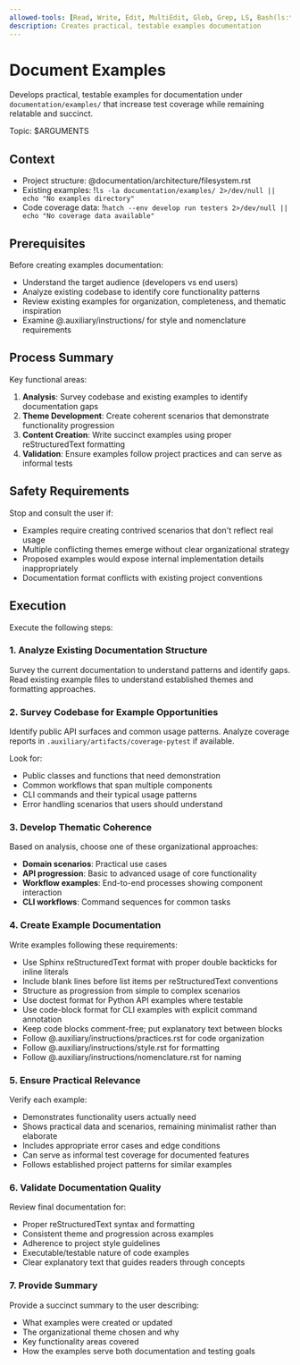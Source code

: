```yaml
---
allowed-tools: [Read, Write, Edit, MultiEdit, Glob, Grep, LS, Bash(ls:*), Bash(find:*), Bash(hatch --env develop run:*), mcp__pyright__definition, mcp__pyright__references]
description: Creates practical, testable examples documentation
---
```


# Document Examples

Develops practical, testable examples for documentation under
`documentation/examples/` that increase test coverage while remaining relatable
and succinct.

Topic: $ARGUMENTS

## Context

- Project structure: @documentation/architecture/filesystem.rst
- Existing examples: !`ls -la documentation/examples/ 2>/dev/null || echo "No examples directory"`
- Code coverage data: !`hatch --env develop run testers 2>/dev/null || echo "No coverage data available"`

## Prerequisites

Before creating examples documentation:
- Understand the target audience (developers vs end users)
- Analyze existing codebase to identify core functionality patterns
- Review existing examples for organization, completeness, and thematic inspiration
- Examine @.auxiliary/instructions/ for style and nomenclature requirements

## Process Summary

Key functional areas:
1. **Analysis**: Survey codebase and existing examples to identify documentation gaps
2. **Theme Development**: Create coherent scenarios that demonstrate functionality progression
3. **Content Creation**: Write succinct examples using proper reStructuredText formatting
4. **Validation**: Ensure examples follow project practices and can serve as informal tests

## Safety Requirements

Stop and consult the user if:
- Examples require creating contrived scenarios that don't reflect real usage
- Multiple conflicting themes emerge without clear organizational strategy
- Proposed examples would expose internal implementation details inappropriately
- Documentation format conflicts with existing project conventions

## Execution

Execute the following steps:

### 1. Analyze Existing Documentation Structure

Survey the current documentation to understand patterns and identify gaps. Read
existing example files to understand established themes and formatting
approaches.

### 2. Survey Codebase for Example Opportunities

Identify public API surfaces and common usage patterns. Analyze coverage
reports in `.auxiliary/artifacts/coverage-pytest` if available.

Look for:
- Public classes and functions that need demonstration
- Common workflows that span multiple components
- CLI commands and their typical usage patterns
- Error handling scenarios that users should understand

### 3. Develop Thematic Coherence

Based on analysis, choose one of these organizational approaches:

- **Domain scenarios**: Practical use cases
- **API progression**: Basic to advanced usage of core functionality
- **Workflow examples**: End-to-end processes showing component interaction
- **CLI workflows**: Command sequences for common tasks

### 4. Create Example Documentation

Write examples following these requirements:

- Use Sphinx reStructuredText format with proper double backticks for inline literals
- Include blank lines before list items per reStructuredText conventions
- Structure as progression from simple to complex scenarios
- Use doctest format for Python API examples where testable
- Use code-block format for CLI examples with explicit command annotation
- Keep code blocks comment-free; put explanatory text between blocks
- Follow @.auxiliary/instructions/practices.rst for code organization
- Follow @.auxiliary/instructions/style.rst for formatting
- Follow @.auxiliary/instructions/nomenclature.rst for naming

### 5. Ensure Practical Relevance

Verify each example:

- Demonstrates functionality users actually need
- Shows practical data and scenarios, remaining minimalist rather than elaborate
- Includes appropriate error cases and edge conditions
- Can serve as informal test coverage for documented features
- Follows established project patterns for similar examples

### 6. Validate Documentation Quality

Review final documentation for:

- Proper reStructuredText syntax and formatting
- Consistent theme and progression across examples
- Adherence to project style guidelines
- Executable/testable nature of code examples
- Clear explanatory text that guides readers through concepts

### 7. Provide Summary

Provide a succinct summary to the user describing:

- What examples were created or updated
- The organizational theme chosen and why
- Key functionality areas covered
- How the examples serve both documentation and testing goals
